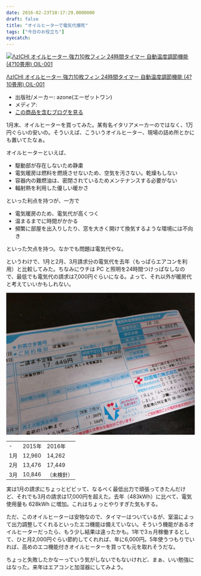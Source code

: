 ```yaml
---
date: 2016-02-23T10:17:29.0000000
draft: false
title: "オイルヒーターで電気代爆死"
tags: ["今日のお役立ち"]
eyecatch: 
---
```

<p><div class="hatena-asin-detail"><a href="http://www.amazon.co.jp/exec/obidos/ASIN/B00G3SU314/bestylesnet-22/"><img src="http://ecx.images-amazon.com/images/I/41XyKbbQQ2L._SL160_.jpg" class="hatena-asin-detail-image" alt="ΛzICHI オイルヒーター 強力10枚フィン 24時間タイマー 自動温度調節機能 (4?10畳用) OIL-001" title="ΛzICHI オイルヒーター 強力10枚フィン 24時間タイマー 自動温度調節機能 (4?10畳用) OIL-001"></a><div class="hatena-asin-detail-info"><p class="hatena-asin-detail-title"><a href="http://www.amazon.co.jp/exec/obidos/ASIN/B00G3SU314/bestylesnet-22/">ΛzICHI オイルヒーター 強力10枚フィン 24時間タイマー 自動温度調節機能 (4?10畳用) OIL-001</a></p><ul><li><span class="hatena-asin-detail-label">出版社/メーカー:</span> azone(エーゼットワン)</li><li><span class="hatena-asin-detail-label">メディア:</span> </li><li><a href="http://d.hatena.ne.jp/asin/B00G3SU314/bestylesnet-22" target="_blank">この商品を含むブログを見る</a></li></ul></div><div class="hatena-asin-detail-foot"></div></div></p><p>1月末、オイルヒーターを買ってみた。某有名イタリアメーカーのではなく、1万円ぐらいの安いの。そういえば、こういうオイルヒーター、現場の詰め所とかにも置いてたなぁ。</p><p>オイルヒーターといえば、</p>

<ul>
<li>駆動部が存在しないため静粛</li>
<li>電気暖房は燃料を燃焼させないため、空気を汚さない。乾燥もしない</li>
<li>容器内の難燃油は、密閉されているためメンテナンスする必要がない</li>
<li>輻射熱を利用した優しい暖かさ</li>
</ul><p>といった利点を持つが、一方で</p>

<ul>
<li>電気暖房のため、電気代が高くつく</li>
<li>温まるまでに時間がかかる</li>
<li>頻繁に部屋を出入りしたり、窓を大きく開けて換気するような環境には不向き</li>
</ul><p>といった欠点を持つ。なかでも問題は電気代やな。</p><p>というわけで、1月と2月、3月請求分の電気代を去年（もっぱらエアコンを利用）と比較してみた。ちなみにウチは PC と照明を24時間つけっぱなしなので、最低でも電気代の請求は7,000円ぐらいになる。よって、それ以外が暖房代と考えていいかもしれない。</p><p><span itemscope itemtype="http://schema.org/Photograph"><img src="20160223101654.jpg" alt="f:id:daruyanagi:20160223101654j:plain" title="f:id:daruyanagi:20160223101654j:plain" class="hatena-fotolife" itemprop="image"></span><br />
</p>

<table>
<tr>
<td>-</td>
<td>2015年</td>
<td>2016年</td>
</tr>
<tr>
<td>1月</td>
<td>12,960</td>
<td>14,262</td>
</tr>
<tr>
<td>2月</td>
<td>13,476</td>
<td>17,449</td>
</tr>
<tr>
<td>3月</td>
<td>10,846</td>
<td>（未検針）</td>
</tr>
</table><p>実は1月の請求にちょっとビビッて、なるべく最低出力で頑張ってきたんだけど、それでも3月の請求は17,000円を超えた。去年（483kWh）に比べて、電気使用量も 628kWh に増加。これはちょっとやりすぎた気もする。</p><p>ただ、このオイルヒーターは安物なので、タイマーはついているが、室温によって出力調整してくれるといったエコ機能は備えていない。そういう機能があるオイルヒーターだったら、もう少し結果は違ったかも。1年で3ヵ月稼働するとして、ひと月2,000円ぐらい節約してくれれば、年に6,000円。5年使うつもりでいれば、高めのエコ機能付きオイルヒーターを買っても元を取れそうだな。</p><p>ちょっと失敗したかなーっていう気がしないでもないけれど、まぁ、いい勉強にはなった。来年はエアコンと加湿器にしてみよう。</p>
